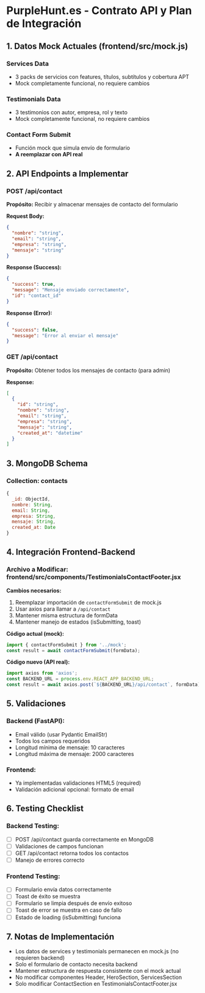 # PurpleHunt.es - Contrato API y Plan de Integración

## 1. Datos Mock Actuales (frontend/src/mock.js)

### Services Data
- 3 packs de servicios con features, títulos, subtítulos y cobertura APT
- Mock completamente funcional, no requiere cambios

### Testimonials Data  
- 3 testimonios con autor, empresa, rol y texto
- Mock completamente funcional, no requiere cambios

### Contact Form Submit
- Función mock que simula envío de formulario
- **A reemplazar con API real**

## 2. API Endpoints a Implementar

### POST /api/contact
**Propósito:** Recibir y almacenar mensajes de contacto del formulario

**Request Body:**
```json
{
  "nombre": "string",
  "email": "string", 
  "empresa": "string",
  "mensaje": "string"
}
```

**Response (Success):**
```json
{
  "success": true,
  "message": "Mensaje enviado correctamente",
  "id": "contact_id"
}
```

**Response (Error):**
```json
{
  "success": false,
  "message": "Error al enviar el mensaje"
}
```

### GET /api/contact
**Propósito:** Obtener todos los mensajes de contacto (para admin)

**Response:**
```json
[
  {
    "id": "string",
    "nombre": "string",
    "email": "string",
    "empresa": "string", 
    "mensaje": "string",
    "created_at": "datetime"
  }
]
```

## 3. MongoDB Schema

### Collection: contacts
```javascript
{
  _id: ObjectId,
  nombre: String,
  email: String,
  empresa: String,
  mensaje: String,
  created_at: Date
}
```

## 4. Integración Frontend-Backend

### Archivo a Modificar: frontend/src/components/TestimonialsContactFooter.jsx

**Cambios necesarios:**
1. Reemplazar importación de `contactFormSubmit` de mock.js
2. Usar axios para llamar a `/api/contact`
3. Mantener misma estructura de formData
4. Mantener manejo de estados (isSubmitting, toast)

**Código actual (mock):**
```javascript
import { contactFormSubmit } from '../mock';
const result = await contactFormSubmit(formData);
```

**Código nuevo (API real):**
```javascript
import axios from 'axios';
const BACKEND_URL = process.env.REACT_APP_BACKEND_URL;
const result = await axios.post(`${BACKEND_URL}/api/contact`, formData);
```

## 5. Validaciones

### Backend (FastAPI):
- Email válido (usar Pydantic EmailStr)
- Todos los campos requeridos
- Longitud mínima de mensaje: 10 caracteres
- Longitud máxima de mensaje: 2000 caracteres

### Frontend:
- Ya implementadas validaciones HTML5 (required)
- Validación adicional opcional: formato de email

## 6. Testing Checklist

### Backend Testing:
- [ ] POST /api/contact guarda correctamente en MongoDB
- [ ] Validaciones de campos funcionan
- [ ] GET /api/contact retorna todos los contactos
- [ ] Manejo de errores correcto

### Frontend Testing:
- [ ] Formulario envía datos correctamente
- [ ] Toast de éxito se muestra
- [ ] Formulario se limpia después de envío exitoso
- [ ] Toast de error se muestra en caso de fallo
- [ ] Estado de loading (isSubmitting) funciona

## 7. Notas de Implementación

- Los datos de services y testimonials permanecen en mock.js (no requieren backend)
- Solo el formulario de contacto necesita backend
- Mantener estructura de respuesta consistente con el mock actual
- No modificar componentes Header, HeroSection, ServicesSection
- Solo modificar ContactSection en TestimonialsContactFooter.jsx
